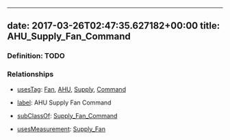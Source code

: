 
---
date: 2017-03-26T02:47:35.627182+00:00
title: AHU_Supply_Fan_Command
---
### Definition: TODO

### Relationships

* [usesTag](https://brickschema.org/schema/1.0/BrickFrame#usesTag): [Fan](https://brickschema.org/schema/1.0/BrickTag#Fan), [AHU](https://brickschema.org/schema/1.0/BrickTag#AHU), [Supply](https://brickschema.org/schema/1.0/BrickTag#Supply), [Command](https://brickschema.org/schema/1.0/BrickTag#Command)

* [label](http://www.w3.org/2000/01/rdf-schema#label): AHU Supply Fan Command

* [subClassOf](http://www.w3.org/2000/01/rdf-schema#subClassOf): [Supply_Fan_Command](https://brickschema.org/schema/1.0/Brick#Supply_Fan_Command)

* [usesMeasurement](https://brickschema.org/schema/1.0/BrickFrame#usesMeasurement): [Supply_Fan](https://brickschema.org/schema/1.0/Brick#Supply_Fan)
